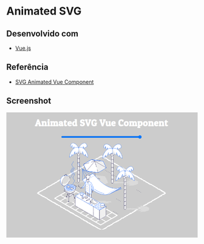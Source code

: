 # Animated SVG

## Desenvolvido com

* [Vue.js](https://vuejs.org/)

## Referência

* [SVG Animated Vue Component](https://codepen.io/michaelhejja/pen/vggxvo)

## Screenshot

![alt text](screenshot.png)
